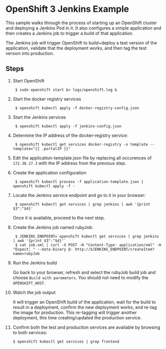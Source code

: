 OpenShift 3 Jenkins Example
=========================

This sample walks through the process of starting up an OpenShift cluster and deploying a Jenkins Pod in it.
It also configures a simple application and then creates a Jenkins job to trigger a build of that application.

The Jenkins job will trigger OpenShift to build+deploy a test version of the application, validate that
the deployment works, and then tag the test version into production.

Steps
-----

1. Start OpenShift
    
        $ sudo openshift start &> logs/openshift.log &

2. Start the docker registry services

        $ openshift kubectl apply -f docker-registry-config.json

3. Start the Jenkins services

        $ openshift kubectl apply -f jenkins-config.json

4. Determine the IP address of the docker-registry service:

        $ openshift kubectl get services docker-registry -o template --template="{{ .portalIP }}"
        
5. Edit the application-template.json file by replacing all occurences of `172.30.17.3` with the IP address from the previous step.

5. Create the application configuration

        $ openshift kubectl process -f application-template.json | openshift kubectl apply -f -
 
6. Locate the Jenkins service endpoint and go to it in your browser:

        $ openshift kubectl get services | grep jenkins | awk '{print $3":"$4}'

    Once it is available, proceed to the next step.
    
7. Create the Jenkins job named rubyJob:

        $ JENKINS_ENDPOINT=`openshift kubectl get services | grep jenkins | awk '{print $3":"$4}'`
        $ cat job.xml | curl -X POST -H "Content-Type: application/xml" -H "Expect: " --data-binary @- http://$JENKINS_ENDPOINT/createItem?name=rubyJob

8. Run the Jenkins build
   
    Go back to your browser, refresh and select the rubyJob build job and choose `Build with parameters`. 
    You should not need to modify the `OPENSHIFT_HOST`.

9. Watch the job output

   It will trigger an OpenShift build of the application, wait for the build to result in a deployment,
   confirm the new deployment works, and re-tag the image for production.  This re-tagging will trigger
   another deployment, this time creating/updated the production service.

10. Confirm both the test and production services are available by browsing to both services:

        $ openshift kubectl get services | grep frontend
   